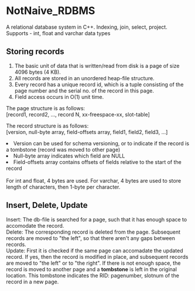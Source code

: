 # NotNaive_RDBMS
A relational database system in C++. Indexing, join, select, project. 
Supports - int, float and varchar data types


## Storing records 
1) The basic unit of data that is written/read from disk is a page of size 4096 bytes (4 KB).
2) All records are stored in an unordered heap-file structure.
3) Every record has a unique record id, which is a tuple consisting of the page number and the serial no. of the record in this page.
4) Field access occurs in O(1) unit time. 

The page structure is as follows:<br>
[record1, record2, ..., record N, xx-freespace-xx, slot-table]

The record structure is as follows:<br>
[version, null-byte array, field-offsets array, field1, field2, field3, ...]

<li>Version can be used for schema versioning, or to indicate if the record is a tombstone (record was moved to other page)</li>
<li>Null-byte array indicates which field are NULL</li>
<li>Field-offsets array contains offsets of fields relative to the start of the record </li>

<br>
For int and float, 4 bytes are used.
For varchar, 4 bytes are used to store length of characters, then 1-byte per character.
<br>

## Insert, Delete, Update

Insert: The db-file is searched for a page, such that it has enough space to accomodate the record.
<br>
Delete: The corresponding record is deleted from the page. Subsequent records are moved to "the left", so that there aren't any gaps between records. 
<br>
Update: First it is checked if the same page can accomadate the updated record. If yes, then the record is modified in place, and subsequent records are moved to "the left" or to "the right". If there is not enough space, the record is moved to another page and a <b>tombstone</b> is left in the original location. This tombstone indicates the RID: pagenumber, slotnum of the record in a new page.
